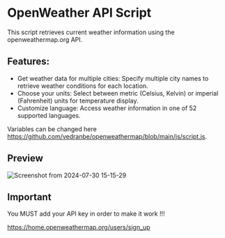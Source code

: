 # OpenWeather API Script
This script retrieves current weather information using the openweathermap.org API.

## Features:

- Get weather data for multiple cities: Specify multiple city names to retrieve weather conditions for each location.
- Choose your units: Select between metric (Celsius, Kelvin) or imperial (Fahrenheit) units for temperature display.
- Customize language: Access weather information in one of 52 supported languages.

Variables can be changed here https://github.com/vedranbe/openweathermap/blob/main/js/script.js.

## Preview 

![Screenshot from 2024-07-30 15-15-29](https://github.com/user-attachments/assets/db185680-3138-4926-bd6f-7640f0d79501)


## Important
You MUST add your API key in order to make it work !!!

https://home.openweathermap.org/users/sign_up
